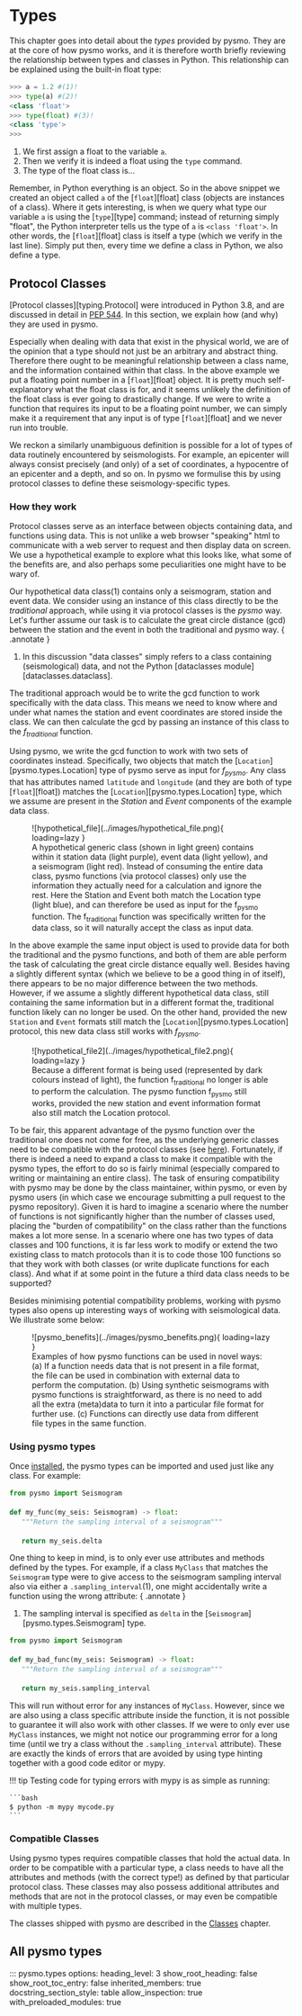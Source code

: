 # Types

This chapter goes into detail about the *types* provided by pysmo. They are at
the core of how pysmo works, and it is therefore worth briefly reviewing the
relationship between types and classes in Python. This relationship can be explained
using the built-in float type:

```python
>>> a = 1.2 #(1)!
>>> type(a) #(2)!
<class 'float'>
>>> type(float) #(3)!
<class 'type'>
>>>
```

1. We first assign a float to the variable `a`.
2. Then we verify it is indeed a float using the `type` command.
3. The type of the float class is...

Remember, in Python everything is an object. So in the above snippet we created an
object called `a` of the [`float`][float] class (objects are instances of a class).
Where it gets interesting, is when we query what type our variable `a` is using the
[`type`][type] command; instead of returning simply "float", the Python interpreter
tells us the type of `a` is `<class 'float'>`. In other words, the [`float`][float]
class is itself a type (which we verify in the last line). Simply put then, every
time we define a class in Python, we also define a type.

## Protocol Classes

[Protocol classes][typing.Protocol] were introduced in Python 3.8, and are
discussed in detail in [PEP 544](https://peps.python.org/pep-0544/). In this section,
we explain how (and why) they are used in pysmo.

Especially when dealing with data that exist in the physical world, we are of the
opinion that a type should not just be an arbitrary and abstract thing. Therefore
there ought to be meaningful relationship between a class name, and the information
contained within that class. In the above example we put a floating point number
in a [`float`][float] object. It is pretty much self-explanatory what the float
class is for, and it seems unlikely the definition of the float class is ever going
to drastically change. If we were to write a function that requires its input to
be a floating point number, we can simply make it a requirement that any input is
of type [`float`][float] and we never run into trouble.

We reckon a similarly unambiguous definition is possible for a lot of types of data
routinely encountered by seismologists. For example, an epicenter will always consist
precisely (and only) of a set of coordinates, a hypocentre of an epicenter and a
depth, and so on. In pysmo we formulise this by using protocol classes to define
these seismology-specific types.

### How they work

Protocol classes serve as an interface between objects containing data, and functions
using data. This is not unlike a web browser "speaking" html to communicate with
a web server to request and then display data on screen. We use a hypothetical example
to explore what this looks like, what some of the benefits are, and also perhaps
some peculiarities one might have to be wary of.

Our hypothetical data class(1) contains only a seismogram, station and event data.
We consider using an instance of this class directly to be the *traditional* approach,
while using it via protocol classes is the *pysmo* way. Let's further assume our
task is to calculate the great circle distance (gcd) between the station and the
event in both the traditional and pysmo way.
{ .annotate }

1. In this discussion "data classes" simply refers to a class containing
    (seismological) data, and not the Python [dataclasses module][dataclasses.dataclass].

The traditional approach would be to write the gcd function to work specifically
with the data class. This means we need to know where and under what names the
station and event coordinates are stored inside the class. We can then calculate
the gcd by passing an instance of this class to the *f<sub>traditional</sub>*
function.

Using pysmo, we write the gcd function to work with two sets of coordinates instead.
Specifically, two objects that match the [`Location`][pysmo.types.Location] type of pysmo
serve as input for *f<sub>pysmo</sub>*. Any class that has attributes named `latitude`
and `longitude` (and they are both of type [`float`][float]) matches the
[`Location`][pysmo.types.Location] type, which we assume are present in the *Station*
and *Event* components of the example data class.

<figure markdown>
  ![hypothetical_file](../images/hypothetical_file.png){ loading=lazy }
  <figcaption>
    A hypothetical generic class (shown in light green) contains within it station
    data (light purple), event data (light yellow), and a seismogram (light red).
    Instead of consuming the entire data class, pysmo functions (via protocol
    classes) only use the information they actually need for a calculation and ignore
    the rest. Here the Station and Event both match the Location type (light blue),
    and can therefore be used as input for the f<sub>pysmo</sub> function. The
    f<sub>traditional</sub> function was specifically written for the data class,
    so it will naturally accept the class as input data.
  </figcaption>
</figure>

In the above example the same input object is used to provide data for both the
traditional and the pysmo functions, and both of them are able perform the task of
calculating the great circle distance equally well. Besides having a slightly different
syntax (which we believe to be a good thing in of itself), there appears to be no
major difference between the two methods. However, if we assume a slightly different
hypothetical data class, still containing the same information but in a different
format the, traditional function likely can no longer be used. On the other hand,
provided the new `Station` and `Event` formats still match the
[`Location`][pysmo.types.Location] protocol, this new data class still works with
*f<sub>pysmo</sub>*.

<figure markdown>
  ![hypothetical_file2](../images/hypothetical_file2.png){ loading=lazy }
  <figcaption>
    Because a different format is being used (represented by dark colours instead
    of light), the function f<sub>traditional</sub> no longer is able to perform
    the calculation. The pysmo function f<sub>pysmo</sub> still works, provided
    the new station and event information format also still match the Location
    protocol.
  </figcaption>
</figure>

To be fair, this apparent advantage of the pysmo function over the traditional
one does not come for free, as the underlying generic classes need to be compatible
with the protocol classes (see [here](../developing/types-more.md#more-on-types)).
Fortunately, if there is indeed a need to expand a class to make it compatible with
the pysmo types, the effort to do so is fairly minimal (especially compared to writing
or maintaining an entire class). The task of ensuring compatibility with pysmo may
be done by the class maintainer, within pysmo, or even by pysmo users (in which
case we encourage submitting a pull request to the pysmo repository). Given it is
hard to imagine a scenario where the number of functions is not significantly higher
than the number of classes used, placing the "burden of compatibility" on the class
rather than the functions makes a lot more sense. In a scenario where one has two
types of data classes and 100 functions, it is far less work to modify or extend
the two existing class to match protocols than it is to code those 100 functions
so that they work with both classes (or write duplicate functions for each class).
And what if at some point in the future a third data class needs to be supported?

Besides minimising potential compatibility problems, working with pysmo types also
opens up interesting ways of working with seismological data. We illustrate some
below:

<figure markdown>
  ![pysmo_benefits](../images/pysmo_benefits.png){ loading=lazy }
  <figcaption>
    Examples of how pysmo functions can be used in novel ways: (a) If a function
    needs data that is not present in a file format, the file can be used in
    combination with external data to perform the computation. (b) Using synthetic
    seismograms with pysmo functions is straightforward, as there is no need to add
    all the extra (meta)data to turn it into a particular file format for further
    use. (c) Functions can directly use data from different file types in the same
    function.
  </figcaption>
</figure>

### Using pysmo types

Once [installed](../first-steps/installation.md), the pysmo types can be
imported and used just like any class. For example:

```python
from pysmo import Seismogram

def my_func(my_seis: Seismogram) -> float:
   """Return the sampling interval of a seismogram"""

   return my_seis.delta
```

One thing to keep in mind, is to only ever use attributes and methods defined
by the types. For example, if a class `MyClass` that matches the `Seismogram`
type were to give access to the seismogram sampling interval also via either
a `.sampling_interval`(1), one might accidentally write a function using the wrong
attribute:
{ .annotate }

1. The sampling interval is specified as `delta` in the
    [`Seismogram`][pysmo.types.Seismogram] type.

```python hl_lines="6"
from pysmo import Seismogram

def my_bad_func(my_seis: Seismogram) -> float:
   """Return the sampling interval of a seismogram"""

   return my_seis.sampling_interval
```

This will run without error for any instances of `MyClass`. However, since we
are also using a class specific attribute inside the function, it is not possible
to guarantee it will also work with other classes. If we were to only ever use
`MyClass` instances, we might not notice our programming error for a long time
(until we try a class without the `.sampling_interval` attribute). These are
exactly the kinds of errors that are avoided by using type hinting together
with a good code editor or mypy.

!!! tip
    Testing code for typing errors with mypy is as simple as running:

    ```bash
    $ python -m mypy mycode.py
    ```

### Compatible Classes

Using pysmo types requires compatible classes that hold the actual data. In order
to be compatible with a particular type, a class needs to have all the attributes
and methods (with the correct type!) as defined by that particular protocol class.
These classes may also possess additional attributes and methods that are not in
the protocol classes, or may even be compatible with multiple types.

The classes shipped with pysmo are described in the [Classes](classes/index.md)
chapter.

## All pysmo types

::: pysmo.types
    options:
      heading_level: 3
      show_root_heading: false
      show_root_toc_entry: false
      inherited_members: true
      docstring_section_style: table
      allow_inspection: true
      with_preloaded_modules: true
